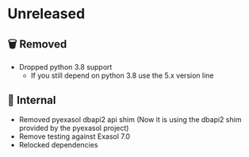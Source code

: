 # Unreleased

## 🗑️ Removed

- Dropped python 3.8 support
  * If you still depend on python 3.8 use the 5.x version line

## 🧰 Internal

- Removed pyexasol dbapi2 api shim
  (Now it is using the dbapi2 shim provided by  the pyexasol project)
- Remove testing against Exasol 7.0
- Relocked dependencies



